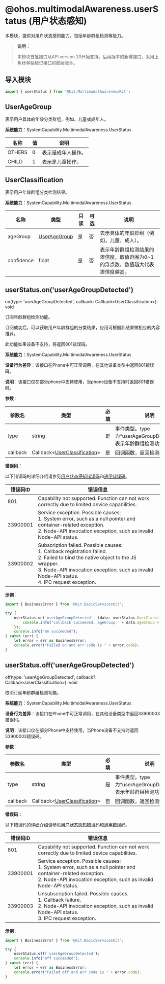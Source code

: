 # @ohos.multimodalAwareness.userStatus (用户状态感知)
<!--Kit: Multimodal Awareness Kit-->
<!--Subsystem: MultimodalAwareness-->
<!--Owner: @dilligencer-->
<!--Designer: @zou_ye-->
<!--Tester: @judan-->
<!--Adviser: @hu-zhiqiong-->

本模块，提供对用户状态感知能力，包括年龄群组检测等能力。

> **说明：**
>
> 本模块首批接口从API version 20开始支持。后续版本的新增接口，采用上角标单独标记接口的起始版本。


## 导入模块

```ts
import { userStatus } from '@kit.MultimodalAwarenessKit';
```

## UserAgeGroup

表示用户具体的年龄分类群组，例如，儿童或成年人。

**系统能力**：SystemCapability.MultimodalAwareness.UserStatus

| 名称                | 值  | 说明                   |
| ------------------- | ---- | ---------------------- |
| OTHERS  | 0    | 表示是成年人操作。 |
| CHILD  | 1    | 表示是儿童操作。 |

## UserClassification

表示用户年龄群组分类检测结果。

**系统能力**：SystemCapability.MultimodalAwareness.UserStatus

| 名称                | 类型   |只读|可选| 说明                   |
| ------------------- | ---- |----|----| ---------------------- |
| ageGroup  | [UserAgeGroup](#useragegroup)   |是|否| 表示具体的年龄群组（例如，儿童、成人）。 |
| confidence  | float    |是|否| 表示年龄群组检测结果的置信度，取值范围为0~1的浮点数，数值越大代表置信度越高。 |


## userStatus.on('userAgeGroupDetected')

 on(type: 'userAgeGroupDetected', callback: Callback&lt;UserClassification&gt;): void

订阅年龄群组检测功能。

订阅成功后，可以获取用户年龄群组的分类结果，应用可根据此结果做相应的内容推荐。

此功能如果设备不支持，将返回801错误码。

**系统能力**：SystemCapability.MultimodalAwareness.UserStatus

**设备行为差异**：该接口在Phone中可正常调用，在其他设备类型中返回801错误码。

**说明**：该接口仅在部分phone中支持使用，当phone设备不支持时返回801错误码。

**参数**：

| 参数名   | 类型                             | 必填 | 说明                                                         |
| -------- | -------------------------------- | ---- |------------------------------------------------------------ |
| type     | string                           | 是   | 事件类型。type为“userAgeGroupDetected”，表示年龄群组检测功能。 |
| callback | Callback&lt;[UserClassification](#userclassification)&gt; | 是   | 回调函数，返回检测结果。|

**错误码**：

以下错误码的详细介绍请参见[用户状态感知错误码](errorcode-userStatus.md)和[通用错误码](../errorcode-universal.md)。

| 错误码ID | 错误信息                                                     |
| -------- | ------------------------------------------------------------ |
| 801      | Capability not supported. Function can not work correctly due to limited device capabilities. |
| 33900001 | Service exception. Possible causes: <br>1. System error, such as a null pointer and container-related exception. <br>2. Node-API invocation exception, such as invalid Node-API status.|
| 33900002 | Subscription failed. Possible causes: <br>1. Callback registration failed. <br>2. Failed to bind the native object to the JS wrapper. <br>3. Node-API invocation exception, such as invalid Node-API status. <br>4. IPC request exception. |

**示例**：

```ts
import { BusinessError } from '@kit.BasicServicesKit';

try {
    userStatus.on('userAgeGroupDetected', (data: userStatus.UserClassification) => {
        console.info('callback succeeded, ageGroup:' + data.ageGroup + ", confidence:" + data.confidence);
    });
    console.info("on succeeded");
} catch (err) {
    let error = err as BusinessError;
    console.error("Failed on and err code is " + error.code);
}
```



## userStatus.off('userAgeGroupDetected')

off(type: 'userAgeGroupDetected', callback?: Callback&lt;UserClassification&gt;): void

取消订阅年龄群组检测功能。

**系统能力**：SystemCapability.MultimodalAwareness.UserStatus

**设备行为差异**：该接口在Phone中可正常调用，在其他设备类型中返回33900003错误码。

**说明**：该接口仅在部分Phone中支持使用，当Phone设备不支持时返回33900003错误码。

**参数**：

| 参数名   | 类型                             | 必填 | 说明                                                         |
| -------- | -------------------------------- | ---- | ------------------------------------------------------------ |
| type     | string                           | 是   | 事件类型。type为“userAgeGroupDetected”，表示年龄群组检测功能。|
| callback | Callback&lt;[UserClassification](#userclassification)&gt; | 否   | 回调函数，返回检测结果。 |

**错误码**：

以下错误码的详细介绍请参见[用户状态感知错误码](errorcode-userStatus.md)和[通用错误码](../errorcode-universal.md)。

| 错误码ID | 错误信息                                                     |
| -------- | ------------------------------------------------------------ |
| 801      | Capability not supported. Function can not work correctly due to limited device capabilities. |
| 33900001 | Service exception. Possible causes: <br>1. System error, such as a null pointer and container-related exception. <br>2. Node-API invocation exception, such as invalid Node-API status. |
| 33900003 | Unsubscription failed. Possible causes: <br>1. Callback failure. <br>2. Node-API invocation exception, such as invalid Node-API status. <br>3. IPC request exception.|

**示例**：

```ts
import { BusinessError } from '@kit.BasicServicesKit';

try {
    userStatus.off('userAgeGroupDetected');
    console.info("off succeeded");
} catch (err) {
    let error = err as BusinessError;
    console.error("Failed off and err code is " + error.code);
}
```
